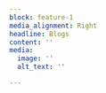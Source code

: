 ```yaml
---
block: feature-1
media_alignment: Right
headline: Blogs
content: ''
media:
  image: ''
  alt_text: ''

---
```

